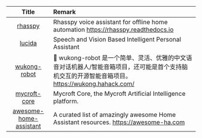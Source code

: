 | Title | Remark |
| :----: | :---- |
|[rhasspy](https://github.com/synesthesiam/rhasspy)|Rhasspy voice assistant for offline home automation https://rhasspy.readthedocs.io|
|[lucida](https://github.com/claritylab/lucida)|Speech and Vision Based Intelligent Personal Assistant|
|[wukong-robot](https://github.com/wzpan/wukong-robot)|🤖 wukong-robot 是一个简单、灵活、优雅的中文语音对话机器人/智能音箱项目，还可能是首个支持脑机交互的开源智能音箱项目。 https://wukong.hahack.com/|
|[mycroft-core](https://github.com/MycroftAI/mycroft-core)|Mycroft Core, the Mycroft Artificial Intelligence platform. |
|[awesome-home-assistant](https://github.com/frenck/awesome-home-assistant)|A curated list of amazingly awesome Home Assistant resources. https://awesome-ha.com|
